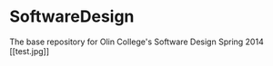 SoftwareDesign
==============

The base repository for Olin College's Software Design Spring 2014
[[test.jpg]]
